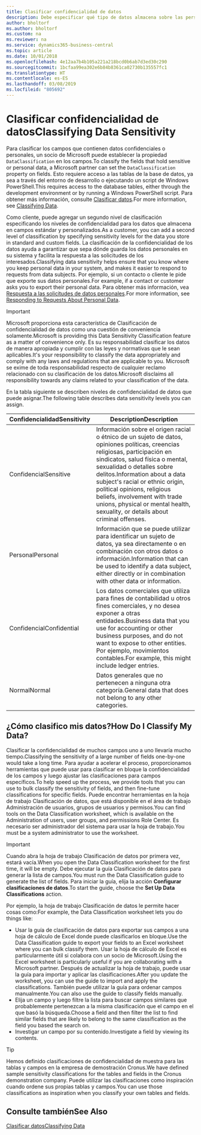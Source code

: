 ```yaml
---
title: Clasificar confidencialidad de datos
description: Debe especificar qué tipo de datos almacena sobre las personas para que pueda responder a las solicitudes de los asuntos de datos.
author: bholtorf
ms.author: bholtorf
ms.custom: na
ms.reviewer: na
ms.service: dynamics365-business-central
ms.topic: article
ms.date: 10/01/2018
ms.openlocfilehash: 4e12aa7b4b105a221a218bcd0b6ab7d3ed30c290
ms.sourcegitcommit: 1bcfaa99ea302e6b84b8361ca02730b135557fc1
ms.translationtype: HT
ms.contentlocale: es-ES
ms.lasthandoff: 03/08/2019
ms.locfileid: "805692"
---
```

# <a name="classifying-data-sensitivity"></a><span data-ttu-id="5fc15-103">Clasificar confidencialidad de datos</span><span class="sxs-lookup"><span data-stu-id="5fc15-103">Classifying Data Sensitivity</span></span>
<span data-ttu-id="5fc15-104">Para clasificar los campos que contienen datos confidenciales o personales, un socio de Microsoft puede establecer la propiedad ```DataClassification``` en los campos.</span><span class="sxs-lookup"><span data-stu-id="5fc15-104">To classify the fields that hold sensitive or personal data, a Microsoft partner can set the ```DataClassification``` property on fields.</span></span> <span data-ttu-id="5fc15-105">Esto requiere acceso a las tablas de la base de datos, ya sea a través del entorno de desarrollo o ejecutando un script de Windows PowerShell.</span><span class="sxs-lookup"><span data-stu-id="5fc15-105">This requires access to the database tables, either through the development environment or by running a Windows PowerShell script.</span></span> <span data-ttu-id="5fc15-106">Para obtener más información, consulte [Clasificar datos](https://docs.microsoft.com/en-us/dynamics-nav/classifying-data).</span><span class="sxs-lookup"><span data-stu-id="5fc15-106">For more information, see [Classifying Data](https://docs.microsoft.com/en-us/dynamics-nav/classifying-data).</span></span>  

<span data-ttu-id="5fc15-107">Como cliente, puede agregar un segundo nivel de clasificación especificando los niveles de confidencialidad para los datos que almacena en campos estándar y personalizados.</span><span class="sxs-lookup"><span data-stu-id="5fc15-107">As a customer, you can add a second level of classification by specifying sensitivity levels for the data you store in standard and custom fields.</span></span> <span data-ttu-id="5fc15-108">La clasificación de la confidencialidad de los datos ayuda a garantizar que sepa dónde guarda los datos personales en su sistema y facilita la respuesta a las solicitudes de los interesados.</span><span class="sxs-lookup"><span data-stu-id="5fc15-108">Classifying data sensitivity helps ensure that you know where you keep personal data in your system, and makes it easier to respond to requests from data subjects.</span></span> <span data-ttu-id="5fc15-109">Por ejemplo, si un contacto o cliente le pide que exporte sus datos personales.</span><span class="sxs-lookup"><span data-stu-id="5fc15-109">For example, if a contact or customer asks you to export their personal data.</span></span> <span data-ttu-id="5fc15-110">Para obtener más información, vea [Respuesta a las solicitudes de datos personales](admin-responding-to-requests-about-personal-data.md).</span><span class="sxs-lookup"><span data-stu-id="5fc15-110">For more information, see [Responding to Requests About Personal Data](admin-responding-to-requests-about-personal-data.md).</span></span>

> [!Important]
> <span data-ttu-id="5fc15-111">Microsoft proporciona esta característica de Clasificación de confidencialidad de datos como una cuestión de conveniencia solamente.</span><span class="sxs-lookup"><span data-stu-id="5fc15-111">Microsoft is providing this Data Sensitivity Classification feature as a matter of convenience only.</span></span> <span data-ttu-id="5fc15-112">Es su responsabilidad clasificar los datos de manera apropiada y cumplir con las leyes y normativas que le sean aplicables.</span><span class="sxs-lookup"><span data-stu-id="5fc15-112">It's your responsibility to classify the data appropriately and comply with any laws and regulations that are applicable to you.</span></span> <span data-ttu-id="5fc15-113">Microsoft se exime de toda responsabilidad respecto de cualquier reclamo relacionado con su clasificación de los datos.</span><span class="sxs-lookup"><span data-stu-id="5fc15-113">Microsoft disclaims all responsibility towards any claims related to your classification of the data.</span></span>  

<span data-ttu-id="5fc15-114">En la tabla siguiente se describen niveles de confidencialidad de datos que puede asignar.</span><span class="sxs-lookup"><span data-stu-id="5fc15-114">The following table describes data sensitivity levels you can assign.</span></span>

|<span data-ttu-id="5fc15-115">Confidencialidad</span><span class="sxs-lookup"><span data-stu-id="5fc15-115">Sensitivity</span></span>|<span data-ttu-id="5fc15-116">Description</span><span class="sxs-lookup"><span data-stu-id="5fc15-116">Description</span></span>|
|----|----|
|<span data-ttu-id="5fc15-117">Confidencial</span><span class="sxs-lookup"><span data-stu-id="5fc15-117">Sensitive</span></span> | <span data-ttu-id="5fc15-118">Información sobre el origen racial o étnico de un sujeto de datos, opiniones políticas, creencias religiosas, participación en sindicatos, salud física o mental, sexualidad o detalles sobre delitos.</span><span class="sxs-lookup"><span data-stu-id="5fc15-118">Information about a data subject's racial or ethnic origin, political opinions, religious beliefs, involvement with trade unions, physical or mental health, sexuality, or details about criminal offenses.</span></span> |
|<span data-ttu-id="5fc15-119">Personal</span><span class="sxs-lookup"><span data-stu-id="5fc15-119">Personal</span></span> | <span data-ttu-id="5fc15-120">Información que se puede utilizar para identificar un sujeto de datos, ya sea directamente o en combinación con otros datos o información.</span><span class="sxs-lookup"><span data-stu-id="5fc15-120">Information that can be used to identify a data subject, either directly or in combination with other data or information.</span></span>|
|<span data-ttu-id="5fc15-121">Confidencial</span><span class="sxs-lookup"><span data-stu-id="5fc15-121">Confidential</span></span> | <span data-ttu-id="5fc15-122">Los datos comerciales que utiliza para fines de contabilidad u otros fines comerciales, y no desea exponer a otras entidades.</span><span class="sxs-lookup"><span data-stu-id="5fc15-122">Business data that you use for accounting or other business purposes, and do not want to expose to other entities.</span></span> <span data-ttu-id="5fc15-123">Por ejemplo, movimientos contables.</span><span class="sxs-lookup"><span data-stu-id="5fc15-123">For example, this might include ledger entries.</span></span>|
|<span data-ttu-id="5fc15-124">Normal</span><span class="sxs-lookup"><span data-stu-id="5fc15-124">Normal</span></span> | <span data-ttu-id="5fc15-125">Datos generales que no pertenecen a ninguna otra categoría.</span><span class="sxs-lookup"><span data-stu-id="5fc15-125">General data that does not belong to any other categories.</span></span>|

## <a name="how-do-i-classify-my-data"></a><span data-ttu-id="5fc15-126">¿Cómo clasifico mis datos?</span><span class="sxs-lookup"><span data-stu-id="5fc15-126">How Do I Classify My Data?</span></span>
<span data-ttu-id="5fc15-127">Clasificar la confidencialidad de muchos campos uno a uno llevaría mucho tiempo.</span><span class="sxs-lookup"><span data-stu-id="5fc15-127">Classifying the sensitivity of a large number of fields one-by-one would take a long time.</span></span> <span data-ttu-id="5fc15-128">Para ayudar a acelerar el proceso, proporcionamos herramientas que puede usar para clasificar en bloque la confidencialidad de los campos y luego ajustar las clasificaciones para campos específicos.</span><span class="sxs-lookup"><span data-stu-id="5fc15-128">To help speed up the process, we provide tools that you can use to bulk classify the sensitivity of fields, and then fine-tune classifications for specific fields.</span></span> <span data-ttu-id="5fc15-129">Puede encontrar herramientas en la hoja de trabajo Clasificación de datos, que está disponible en el área de trabajo Administración de usuarios, grupos de usuarios y permisos.</span><span class="sxs-lookup"><span data-stu-id="5fc15-129">You can find tools on the Data Classification worksheet, which is available on the Administration of users, user groups, and permissions Role Center.</span></span> <span data-ttu-id="5fc15-130">Es necesario ser administrador del sistema para usar la hoja de trabajo.</span><span class="sxs-lookup"><span data-stu-id="5fc15-130">You must be a system administrator to use the worksheet.</span></span>

> [!Important]
> <span data-ttu-id="5fc15-131">Cuando abra la hoja de trabajo Clasificación de datos por primera vez, estará vacía.</span><span class="sxs-lookup"><span data-stu-id="5fc15-131">When you open the Data Classification worksheet for the first time, it will be empty.</span></span> <span data-ttu-id="5fc15-132">Debe ejecutar la guía Clasificación de datos para generar la lista de campos.</span><span class="sxs-lookup"><span data-stu-id="5fc15-132">You must run the Data Classification guide to generate the list of fields.</span></span> <span data-ttu-id="5fc15-133">Para iniciar la guía, elija la acción **Configurar clasificaciones de datos**.</span><span class="sxs-lookup"><span data-stu-id="5fc15-133">To start the guide, choose the **Set Up Data Classifications** action.</span></span>

<span data-ttu-id="5fc15-134">Por ejemplo, la hoja de trabajo Clasificación de datos le permite hacer cosas como:</span><span class="sxs-lookup"><span data-stu-id="5fc15-134">For example, the Data Classification worksheet lets you do things like:</span></span>  

* <span data-ttu-id="5fc15-135">Usar la guía de clasificación de datos para exportar sus campos a una hoja de cálculo de Excel donde puede clasificarlos en bloque.</span><span class="sxs-lookup"><span data-stu-id="5fc15-135">Use the Data Classification guide to export your fields to an Excel worksheet where you can bulk classify them.</span></span> <span data-ttu-id="5fc15-136">Usar la hoja de cálculo de Excel es particularmente útil si colabora con un socio de Microsoft.</span><span class="sxs-lookup"><span data-stu-id="5fc15-136">Using the Excel worksheet is particularly useful if you are collaborating with a Microsoft partner.</span></span> <span data-ttu-id="5fc15-137">Después de actualizar la hoja de trabajo, puede usar la guía para importar y aplicar las clasificaciones.</span><span class="sxs-lookup"><span data-stu-id="5fc15-137">After you update the worksheet, you can use the guide to import and apply the classifications.</span></span> <span data-ttu-id="5fc15-138">También puede utilizar la guía para ordenar campos manualmente.</span><span class="sxs-lookup"><span data-stu-id="5fc15-138">You can also use the guide to classify fields manually.</span></span>  
* <span data-ttu-id="5fc15-139">Elija un campo y luego filtre la lista para buscar campos similares que probablemente pertenezcan a la misma clasificación que el campo en el que basó la búsqueda.</span><span class="sxs-lookup"><span data-stu-id="5fc15-139">Choose a field and then filter the list to find similar fields that are likely to belong to the same classification as the field you based the search on.</span></span>  
* <span data-ttu-id="5fc15-140">Investigar un campo por su contenido.</span><span class="sxs-lookup"><span data-stu-id="5fc15-140">Investigate a field by viewing its contents.</span></span>  

> [!Tip]
> <span data-ttu-id="5fc15-141">Hemos definido clasificaciones de confidencialidad de muestra para las tablas y campos en la empresa de demostración Cronus.</span><span class="sxs-lookup"><span data-stu-id="5fc15-141">We have defined sample sensitivity classifications for the tables and fields in the Cronus demonstration company.</span></span> <span data-ttu-id="5fc15-142">Puede utilizar las clasificaciones como inspiración cuando ordene sus propias tablas y campos.</span><span class="sxs-lookup"><span data-stu-id="5fc15-142">You can use those classifications as inspiration when you classify your own tables and fields.</span></span>

## <a name="see-also"></a><span data-ttu-id="5fc15-143">Consulte también</span><span class="sxs-lookup"><span data-stu-id="5fc15-143">See Also</span></span>
[<span data-ttu-id="5fc15-144">Clasificar datos</span><span class="sxs-lookup"><span data-stu-id="5fc15-144">Classifying Data</span></span>](https://docs.microsoft.com/en-us/dynamics-nav/classifying-data)  
